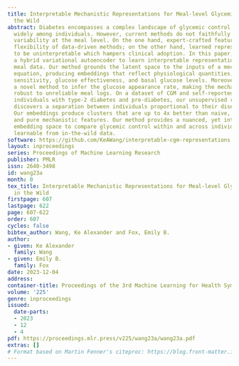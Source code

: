 ```yaml
---
title: Interpretable Mechanistic Representations for Meal-level Glycemic Control in
  the Wild
abstract: Diabetes encompasses a complex landscape of glycemic control that varies
  widely among individuals. However, current methods do not faithfully capture this
  variability at the meal level. On the one hand, expert-crafted features lack the
  flexibility of data-driven methods; on the other hand, learned representations tend
  to be uninterpretable which hampers clinical adoption. In this paper, we propose
  a hybrid variational autoencoder to learn interpretable representations of CGM and
  meal data. Our method grounds the latent space to the inputs of a mechanistic differential
  equation, producing embeddings that reflect physiological quantities, such as insulin
  sensitivity, glucose effectiveness, and basal glucose levels. Moreover, we introduce
  a novel method to infer the glucose appearance rate, making the mechanistic model
  robust to unreliable meal logs. On a dataset of CGM and self-reported meals from
  individuals with type-2 diabetes and pre-diabetes, our unsupervised representation
  discovers a separation between individuals proportional to their disease severity.
  Our embeddings produce clusters that are up to 4x better than naive, expert, black-box,
  and pure mechanistic features. Our method provides a nuanced, yet interpretable,
  embedding space to compare glycemic control within and across individuals, directly
  learnable from in-the-wild data.
software: https://github.com/KeAWang/interpretable-cgm-representations
layout: inproceedings
series: Proceedings of Machine Learning Research
publisher: PMLR
issn: 2640-3498
id: wang23a
month: 0
tex_title: Interpretable Mechanistic Representations for Meal-level Glycemic Control
  in the Wild
firstpage: 607
lastpage: 622
page: 607-622
order: 607
cycles: false
bibtex_author: Wang, Ke Alexander and Fox, Emily B.
author:
- given: Ke Alexander
  family: Wang
- given: Emily B.
  family: Fox
date: 2023-12-04
address: 
container-title: Proceedings of the 3rd Machine Learning for Health Symposium
volume: '225'
genre: inproceedings
issued:
  date-parts:
  - 2023
  - 12
  - 4
pdf: https://proceedings.mlr.press/v225/wang23a/wang23a.pdf
extras: []
# Format based on Martin Fenner's citeproc: https://blog.front-matter.io/posts/citeproc-yaml-for-bibliographies/
---
```

